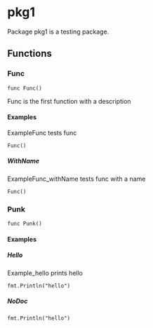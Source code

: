 # pkg1

Package pkg1 is a testing package.

## Functions

### Func

`func Func()`

Func is the first function with a description

#### Examples

ExampleFunc tests func

```golang
Func()
```

##### WithName

ExampleFunc_withName tests func with a name

```golang
Func()
```

### Punk

`func Punk()`

#### Examples

##### Hello

Example_hello prints hello

```golang
fmt.Println("hello")
```

##### NoDoc

```golang
fmt.Println("hello")
```
